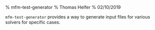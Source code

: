 % mfm-test-generator
% Thomas Helfer
% 02/10/2019

`mfm-test-generator` provides a way to generate input files for various
solvers for specific cases.


